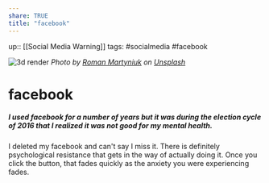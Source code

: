 ```yaml
---
share: TRUE
title: "facebook"
---
```


up:: [[Social Media Warning]]
tags: #socialmedia #facebook



![3d render ](https://images.unsplash.com/photo-1633510044266-8d7b1ee9f501?crop=entropy&cs=tinysrgb&fit=max&fm=jpg&ixid=MnwzNjAwOTd8MHwxfHNlYXJjaHwyNHx8cXVpdCUyMGZhY2Vib29rfGVufDB8MHx8fDE2Njk0NzU1MTc&ixlib=rb-4.0.3&q=80&w=640)
*Photo by [Roman Martyniuk](https://unsplash.com/@neos_design?utm_source=Obsidian%20Image%20Inserter%20Plugin&utm_medium=referral) on [Unsplash](https://unsplash.com/?utm_source=Obsidian%20Image%20Inserter%20Plugin&utm_medium=referral)*


# facebook
##### I used facebook for a number of years but it was during the election cycle of 2016 that I realized it was not good for my mental health.  
I deleted my facebook and can't say I miss it.  There is definitely psychological resistance that gets in the way of actually doing it.  Once you click the button, that fades quickly as the anxiety you were experiencing fades.


